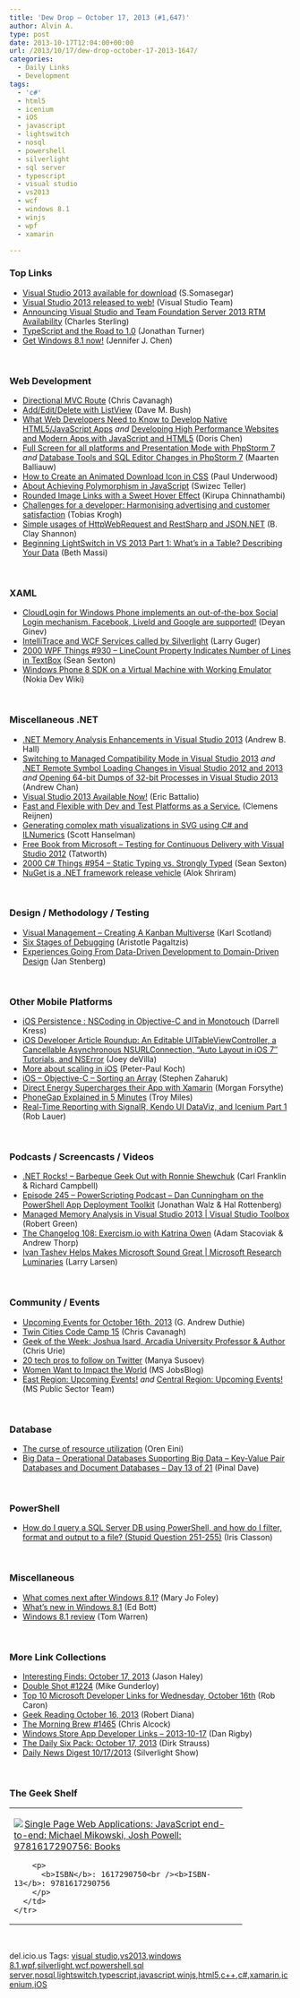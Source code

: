 ```yaml
---
title: 'Dew Drop – October 17, 2013 (#1,647)'
author: Alvin A.
type: post
date: 2013-10-17T12:04:00+00:00
url: /2013/10/17/dew-drop-october-17-2013-1647/
categories:
  - Daily Links
  - Development
tags:
  - 'c#'
  - html5
  - icenium
  - iOS
  - javascript
  - lightswitch
  - nosql
  - powershell
  - silverlight
  - sql server
  - typescript
  - visual studio
  - vs2013
  - wcf
  - windows 8.1
  - winjs
  - wpf
  - xamarin

---
```

### <a name="top"></a>Top Links

  * <a href="http://blogs.msdn.com/b/somasegar/archive/2013/10/17/visual-studio-2013-available-for-download.aspx" target="_blank">Visual Studio 2013 available for download</a> (S.Somasegar)
  * <a href="http://blogs.msdn.com/b/visualstudio/archive/2013/10/17/visual-studio-2013-released-to-web.aspx" target="_blank">Visual Studio 2013 released to web!</a> (Visual Studio Team)
  * <a href="http://blogs.msdn.com/b/visualstudioalm/archive/2013/10/17/announcing-visual-studio-and-team-foundation-server-2013-rtm-availability.aspx" target="_blank">Announcing Visual Studio and Team Foundation Server 2013 RTM Availability</a> (Charles Sterling)
  * <a href="http://blogs.msdn.com/b/typescript/archive/2013/10/17/typescript-and-the-road-to-1-0.aspx" target="_blank">TypeScript and the Road to 1.0</a> (Jonathan Turner)
  * <a href="http://blogs.technet.com/b/microsoft_blog/archive/2013/10/17/get-windows-8-1-now.aspx" target="_blank">Get Windows 8.1 now!</a> (Jennifer J. Chen)

&#160;

### <a name="web"></a>Web Development

  * <a href="http://chriscavanagh.wordpress.com/2013/10/16/directional-mvc-route/" target="_blank">Directional MVC Route</a> (Chris Cavanagh)
  * <a href="http://blog.dmbcllc.com/addeditdelete-with-listview/" target="_blank">Add/Edit/Delete with ListView</a> (Dave M. Bush)
  * <a href="http://blogs.msdn.com/b/dorischen/archive/2013/10/16/what-web-developers-need-to-know-to-develop-native-html5-javascript-apps.aspx" target="_blank">What Web Developers Need to Know to Develop Native HTML5/JavaScript Apps</a> _and_ <a href="http://blogs.msdn.com/b/dorischen/archive/2013/10/16/developing-high-performance-websites-and-modern-apps-with-javascript-and-html5.aspx" target="_blank">Developing High Performance Websites and Modern Apps with JavaScript and HTML5</a> (Doris Chen)
  * <a href="http://blog.jetbrains.com/phpstorm/2013/10/full-screen-for-all-platforms-and-presentation-mode-with-phpstorm-7/?utm_source=rss&utm_medium=rss&utm_campaign=full-screen-for-all-platforms-and-presentation-mode-with-phpstorm-7" target="_blank">Full Screen for all platforms and Presentation Mode with PhpStorm 7</a> _and_ <a href="http://blog.jetbrains.com/phpstorm/2013/10/database-tools-and-sql-editor-changes-in-phpstorm-7/?utm_source=rss&utm_medium=rss&utm_campaign=database-tools-and-sql-editor-changes-in-phpstorm-7" target="_blank">Database Tools and SQL Editor Changes in PhpStorm 7</a> (Maarten Balliauw)
  * <a href="http://feeds.dzone.com/~r/zones/css/~3/v6T_38UIV0s/create-animated-download-icon" target="_blank">How to Create an Animated Download Icon in CSS</a> (Paul Underwood)
  * <a href="http://feeds.dzone.com/~r/zones/css/~3/ffDstVjCNL8/about-achieving-polymorphism" target="_blank">About Achieving Polymorphism in JavaScript</a> (Swizec Teller)
  * <a href="http://www.kirupa.com/html5/rounded_image_links_with_a_sweet_hover_effect.htm" target="_blank">Rounded Image Links with a Sweet Hover Effect</a> (Kirupa Chinnathambi)
  * <a href="http://feedproxy.google.com/~r/XingDevblog/~3/uTcHMWAo2fE/" target="_blank">Challenges for a developer: Harmonising advertising and customer satisfaction</a> (Tobias Krogh)
  * <a href="http://www.codeproject.com/Tips/668625/Simple-usages-of-HttpWebRequest-and-RestSharp-and" target="_blank">Simple usages of HttpWebRequest and RestSharp and JSON.NET</a> (B. Clay Shannon)
  * <a href="http://blogs.msdn.com/b/bethmassi/archive/2013/10/16/beginning-lightswitch-in-vs-2013-part-1-what-s-in-a-table-describing-your-data.aspx" target="_blank">Beginning LightSwitch in VS 2013 Part 1: What’s in a Table? Describing Your Data</a> (Beth Massi)

&#160;

### <a name="silverlight"></a>XAML

  * <a href="http://feedproxy.google.com/~r/Telerik/~3/9BuWKIRyL1w/radcloudlogin-for-windows-phone-implements-an-out-of-the-box-social-login-mechanism.-facebook-liveid-and-google-are-supported" target="_blank">CloudLogin for Windows Phone implements an out-of-the-box Social Login mechanism. Facebook, LiveId and Google are supported!</a> (Deyan Ginev)
  * <a href="http://blogs.msdn.com/b/visualstudioalm/archive/2013/10/16/intellitrace-and-wcf-services-called-by-silverlight.aspx" target="_blank">IntelliTrace and WCF Services called by Silverlight</a> (Larry Guger)
  * <a href="http://wpf.2000things.com/2013/10/17/930-linecount-property-indicates-number-of-lines-in-textbox/" target="_blank">2000 WPF Things #930 – LineCount Property Indicates Number of Lines in TextBox</a> (Sean Sexton)
  * <a href="http://developer.nokia.com/Community/Wiki/Windows_Phone_8_SDK_on_a_Virtual_Machine_with_Working_Emulator" target="_blank">Windows Phone 8 SDK on a Virtual Machine with Working Emulator</a> (Nokia Dev Wiki)

&#160;

### <a name="dotnet"></a>Miscellaneous .NET

  * <a href="http://blogs.msdn.com/b/visualstudioalm/archive/2013/10/16/net-memory-analysis-enhancements-in-visual-studio-2013.aspx" target="_blank">.NET Memory Analysis Enhancements in Visual Studio 2013</a> (Andrew B. Hall)
  * <a href="http://blogs.msdn.com/b/visualstudioalm/archive/2013/10/16/switching-to-managed-compatibility-mode-in-visual-studio-2013.aspx" target="_blank">Switching to Managed Compatibility Mode in Visual Studio 2013</a> _and_ <a href="http://blogs.msdn.com/b/visualstudioalm/archive/2013/10/16/net-remote-symbol-loading-changes-in-visual-studio-2012-and-2013.aspx" target="_blank">.NET Remote Symbol Loading Changes in Visual Studio 2012 and 2013</a> _and_ <a href="http://blogs.msdn.com/b/visualstudioalm/archive/2013/10/16/opening-64-bit-dumps-of-32-bit-processes-in-visual-studio-2013.aspx" target="_blank">Opening 64-bit Dumps of 32-bit Processes in Visual Studio 2013</a> (Andrew Chan)
  * <a href="http://blogs.msdn.com/b/vcblog/archive/2013/10/17/visual-studio-2013-available-now.aspx" target="_blank">Visual Studio 2013 Available Now!</a> (Eric Battalio)
  * <a href="http://feedproxy.google.com/~r/clemensreijnen/qzrF/~3/TnOeBOl6hiI/post.aspx" target="_blank">Fast and Flexible with Dev and Test Platforms as a Service.</a> (Clemens Reijnen)
  * <a href="http://174.129.147.224/~/48281637/0/scotthanselman~Generating-complex-math-visualizations-in-SVG-using-C-and-ILNumerics.aspx" target="_blank">Generating complex math visualizations in SVG using C# and ILNumerics</a> (Scott Hanselman)
  * <a href="http://feedproxy.google.com/~r/geekswithblogs/~3/iMrE5R8RTHI/free-book-from-microsoft---testing-for-continuous-delivery-with.aspx" target="_blank">Free Book from Microsoft &#8211; Testing for Continuous Delivery with Visual Studio 2012</a> (Tatworth)
  * <a href="http://csharp.2000things.com/2013/10/17/954-static-typing-vs-strongly-typed/" target="_blank">2000 C# Things #954 – Static Typing vs. Strongly Typed</a> (Sean Sexton)
  * <a href="http://blogs.msdn.com/b/dotnet/archive/2013/10/16/nuget-is-a-net-framework-release-vehicle.aspx" target="_blank">NuGet is a .NET framework release vehicle</a> (Alok Shriram)

&#160;

### <a name="design"></a>Design / Methodology / Testing

  * <a href="http://availagility.co.uk/2013/10/16/visual-management-creating-a-kanban-multiverse/?utm_source=rss&utm_medium=rss&utm_campaign=visual-management-creating-a-kanban-multiverse" target="_blank">Visual Management – Creating A Kanban Multiverse</a> (Karl Scotland)
  * <a href="http://plasmasturm.org/log/6debug/" target="_blank">Six Stages of Debugging</a> (Aristotle Pagaltzis)
  * <a href="http://www.infoq.com/news/2013/10/data-driven-to-ddd" target="_blank">Experiences Going From Data-Driven Development to Domain-Driven Design</a> (Jan Stenberg)

&#160;

### <a name="mobile"></a>Other Mobile Platforms

  * <a href="http://www.infragistics.com/community/blogs/baldnbearded/archive/2013/10/16/ios-persistence-nscoding-in-objective-c-and-nscoder-in-monotouch.aspx" target="_blank">iOS Persistence : NSCoding in Objective-C and in Monotouch</a> (Darrell Kress)
  * <a href="http://www.globalnerdy.com/2013/10/16/ios-developer-article-roundup-an-editable-uitableviewcontroller-a-cancellable-asynchronous-nsurlconnection-auto-layout-in-ios-7-tutorials-and-nserror/" target="_blank">iOS Developer Article Roundup: An Editable UITableViewController, a Cancellable Asynchronous NSURLConnection, “Auto Layout in iOS 7″ Tutorials, and NSError</a> (Joey deVilla)
  * <a href="http://www.quirksmode.org/blog/archives/2013/10/more_about_scal.html" target="_blank">More about scaling in iOS</a> (Peter-Paul Koch)
  * <a href="http://www.infragistics.com/community/blogs/stevez/archive/2013/10/16/ios-objective-c-sorting-an-array.aspx" target="_blank">iOS &#8211; Objective-C &#8211; Sorting an Array</a> (Stephen Zaharuk)
  * <a href="http://blog.xamarin.com/direct-energy-supercharges-their-app-with-xamarin/" target="_blank">Direct Energy Supercharges their App with Xamarin</a> (Morgan Forsythe)
  * <a href="http://mobile.dzone.com/articles/phonegap-explained-5-minutes" target="_blank">PhoneGap Explained in 5 Minutes</a> (Troy Miles)
  * <a href="http://www.icenium.com/blog/icenium-team-blog/2013/10/16/real-time-reporting-with-signalr-kendo-ui-dataviz-and-icenium-part-1" target="_blank">Real-Time Reporting with SignalR, Kendo UI DataViz, and Icenium Part 1</a> (Rob Lauer)

&#160;

### <a name="podcasts"></a>Podcasts / Screencasts / Videos

  * <a href="http://www.dotnetrocks.com/default.aspx?ShowNum=916" target="_blank">.NET Rocks! &#8211; Barbeque Geek Out with Ronnie Shewchuk</a> (Carl Franklin & Richard Campbell)
  * <a href="http://feedproxy.google.com/~r/Powerscripting/~3/PVRHU67iF9Q/episode-245-power-scripting-podcast-dan-cunningham-on-the-power-shell-app-deployment-toolkit" target="_blank">Episode 245 &#8211; PowerScripting Podcast &#8211; Dan Cunningham on the PowerShell App Deployment Toolkit</a> (Jonathan Walz & Hal Rottenberg)
  * <a href="http://channel9.msdn.com/Shows/Visual-Studio-Toolbox/Managed-Memory-Analysis-in-Visual-Studio-2013" target="_blank">Managed Memory Analysis in Visual Studio 2013 | Visual Studio Toolbox</a> (Robert Green)
  * <a href="http://5by5.tv/changelog/108" target="_blank">The Changelog 108: Exercism.io with Katrina Owen</a> (Adam Stacoviak & Andrew Thorp)
  * <a href="http://channel9.msdn.com/Series/Microsoft-Research-Luminaries/Ivan-Tashev-Helps-Makes-Microsoft-Sound-Great" target="_blank">Ivan Tashev Helps Makes Microsoft Sound Great | Microsoft Research Luminaries</a> (Larry Larsen)

&#160;

### <a name="events"></a>Community / Events

  * <a href="http://feeds.devhammer.net/~r/devhammer/~3/R7roojB5A5E/upcoming-events-for-october-16th-2013" target="_blank">Upcoming Events for October 16th, 2013</a> (G. Andrew Duthie)
  * <a href="http://chriscavanagh.wordpress.com/2013/10/16/twin-cities-code-camp-15/" target="_blank">Twin Cities Code Camp 15</a> (Chris Cavanagh)
  * <a href="http://www.geekadelphia.com/2013/10/16/geek-of-the-week-joshua-isard/" target="_blank">Geek of the Week: Joshua Isard, Arcadia University Professor & Author</a> (Chris Urie)
  * <a href="http://blog.pluralsight.com/2013/10/16/20-tech-pros-to-follow-on-twitter/" target="_blank">20 tech pros to follow on Twitter</a> (Manya Susoev)
  * <a href="http://feeds.microsoftjobsblog.com/~r/MicrosoftJobsBlog/~3/mYAF2tm7aeA/" target="_blank">Women Want to Impact the World</a> (MS JobsBlog)
  * <a href="http://blogs.msdn.com/b/publicsector/archive/2013/10/16/east-region-upcoming-events.aspx" target="_blank">East Region: Upcoming Events!</a> _and_ <a href="http://blogs.msdn.com/b/publicsector/archive/2013/10/16/central-region-upcoming-events.aspx" target="_blank">Central Region: Upcoming Events!</a> (MS Public Sector Team)

&#160;

### <a name="sql"></a>Database

  * <a href="http://feedproxy.google.com/~r/AyendeRahien/~3/VCRCy-AxKUU/the-curse-of-resource-utilization" target="_blank">The curse of resource utilization</a> (Oren Eini)
  * <a href="http://blog.sqlauthority.com/2013/10/17/big-data-operational-databases-supporting-big-data-key-value-pair-databases-and-document-databases-day-13-of-21/" target="_blank">Big Data – Operational Databases Supporting Big Data – Key-Value Pair Databases and Document Databases – Day 13 of 21</a> (Pinal Dave)

&#160;

### <a name="ps"></a>PowerShell

  * <a href="http://irisclasson.com/2013/10/16/how-do-i-query-a-sql-server-db-using-powershell-and-how-do-i-filter-format-and-output-to-a-file-stupid-question-251-255/" target="_blank">How do I query a SQL Server DB using PowerShell, and how do I filter, format and output to a file? (Stupid Question 251-255)</a> (Iris Classon)

&#160;

### <a name="misc"></a>Miscellaneous

  * <a href="http://www.zdnet.com/what-comes-next-after-windows-8-1-7000022034/" target="_blank">What comes next after Windows 8.1?</a> (Mary Jo Foley)
  * <a href="http://feedproxy.google.com/~r/zdnet/Bott/~3/i7fC3zn1KQM/" target="_blank">What&#8217;s new in Windows 8.1</a> (Ed Bott)
  * <a href="http://www.theverge.com/2013/10/17/4845142/windows-8-1-review" target="_blank">Windows 8.1 review</a> (Tom Warren)

&#160;

### <a name="links"></a>More Link Collections

  * <a href="http://jasonhaley.com/blog/post/2013/10/17/Interesting-Finds-October-17-2013.aspx" target="_blank">Interesting Finds: October 17, 2013</a> (Jason Haley)
  * <a href="http://afreshcup.com/home/2013/10/17/double-shot-1224.html" target="_blank">Double Shot #1224</a> (Mike Gunderloy)
  * <a href="http://blogs.msdn.com/b/robcaron/archive/2013/10/16/top-10-microsoft-developer-links-for-wednesday-october-16th.aspx" target="_blank">Top 10 Microsoft Developer Links for Wednesday, October 16th</a> (Rob Caron)
  * <a href="http://feeds.regulargeek.com/~r/RegularGeek/~3/Wnn82T3h3YE/" target="_blank">Geek Reading October 16, 2013</a> (Robert Diana)
  * <a href="http://feedproxy.google.com/~r/ReflectivePerspective/~3/byS4wQ87HPI/" target="_blank">The Morning Brew #1465</a> (Chris Alcock)
  * <a href="http://feedproxy.google.com/~r/DanRigby/~3/iFs8bxiOmfI/" target="_blank">Windows Store App Developer Links &#8211; 2013-10-17</a> (Dan Rigby)
  * <a href="http://feeds.feedblitz.com/~/48276481/0/dirkstrauss~The-Daily-Six-Pack-October" target="_blank">The Daily Six Pack: October 17, 2013</a> (Dirk Strauss)
  * <a href="http://feedproxy.google.com/~r/silverlightshow/~3/3Uq9XdwkCyw/Daily-News-Digest-10-17-2013.aspx" target="_blank">Daily News Digest 10/17/2013</a> (Silverlight Show)

&#160;

### <a name="shelf"></a>The Geek Shelf

<div id="scid:7dc1bd33-94bd-46fd-a20b-0131235bcd47:b2076a4f-c448-460a-9b9f-ec2a2e09a91e" class="wlWriterEditableSmartContent" style="float: none; padding-bottom: 0px; padding-top: 0px; padding-left: 0px; margin: 0px; display: inline; padding-right: 0px">
  <table cellspacing="0" cellpadding="2" width="400" border="0" unselectable="on">
    <tr>
      <td valign="top" width="400">
        <p>
          <a title="Single Page Web Applications: JavaScript end-to-end: Michael Mikowski, Josh Powell: 9781617290756: Books" href="http://www.amazon.com/exec/obidos/ASIN/1617290750/alvinashcraft-20"><img data-recalc-dims="1" decoding="async" src="https://i0.wp.com/images.amazon.com/images/P/1617290750.01.MZZZZZZZ.jpg?w=660" border="0" align="left" style="float:left" />Single Page Web Applications: JavaScript end-to-end: Michael Mikowski, Josh Powell: 9781617290756: Books</a>
        </p>
        
        <p>
          <b>ISBN</b>: 1617290750<br /><b>ISBN-13</b>: 9781617290756
        </p>
      </td>
    </tr>
  </table>
</div>

&#160;

<div id="scid:0767317B-992E-4b12-91E0-4F059A8CECA8:e1ace3c4-4254-4354-94e7-2ecc0fa1abb9" class="wlWriterEditableSmartContent" style="float: none; padding-bottom: 0px; padding-top: 0px; padding-left: 0px; margin: 0px; display: inline; padding-right: 0px">
  del.icio.us Tags: <a href="http://del.icio.us/popular/visual+studio" rel="tag">visual studio</a>,<a href="http://del.icio.us/popular/vs2013" rel="tag">vs2013</a>,<a href="http://del.icio.us/popular/windows+8.1" rel="tag">windows 8.1</a>,<a href="http://del.icio.us/popular/wpf" rel="tag">wpf</a>,<a href="http://del.icio.us/popular/silverlight" rel="tag">silverlight</a>,<a href="http://del.icio.us/popular/wcf" rel="tag">wcf</a>,<a href="http://del.icio.us/popular/powershell" rel="tag">powershell</a>,<a href="http://del.icio.us/popular/sql+server" rel="tag">sql server</a>,<a href="http://del.icio.us/popular/nosql" rel="tag">nosql</a>,<a href="http://del.icio.us/popular/lightswitch" rel="tag">lightswitch</a>,<a href="http://del.icio.us/popular/typescript" rel="tag">typescript</a>,<a href="http://del.icio.us/popular/javascript" rel="tag">javascript</a>,<a href="http://del.icio.us/popular/winjs" rel="tag">winjs</a>,<a href="http://del.icio.us/popular/html5" rel="tag">html5</a>,<a href="http://del.icio.us/popular/c%2b%2b" rel="tag">c++</a>,<a href="http://del.icio.us/popular/c%23" rel="tag">c#</a>,<a href="http://del.icio.us/popular/xamarin" rel="tag">xamarin</a>,<a href="http://del.icio.us/popular/icenium" rel="tag">icenium</a>,<a href="http://del.icio.us/popular/iOS" rel="tag">iOS</a>
</div>